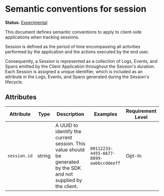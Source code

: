 # Semantic conventions for session

**Status**: [Experimental][DocumentStatus]

This document defines semantic conventions to apply to client-side applications when tracking sessions.

Session is defined as the period of time encompassing all activities performed by the application and the actions
executed by the end user.

Consequently, a Session is represented as a collection of Logs, Events, and Spans emitted by the Client Application
throughout the Session's duration. Each Session is assigned a unique identifier, which is included as an attribute in
the Logs, Events, and Spans generated during the Session's lifecycle.

## Attributes

<!-- semconv session-id -->
| Attribute  | Type | Description  | Examples  | Requirement Level |
|---|---|---|---|---|
| `session.id` | string | A UUID to identify the current session. This value should be generated by the SDK and not supplied by the client. | `00112233-4455-6677-8899-aabbccddeeff` | Opt-In |
<!-- endsemconv -->

[DocumentStatus]: https://github.com/open-telemetry/opentelemetry-specification/tree/v1.22.0/specification/document-status.md
